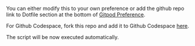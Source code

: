 You can either modify this to your own preference or add the github repo link to Dotfile section at the bottom of [Gitpod Preference](https://gitpod.io/preferences).   

For Github Codespace, fork this repo and add it to Github Codespace [here](https://github.com/settings/codespaces).

The script will be now executed automatically.  
